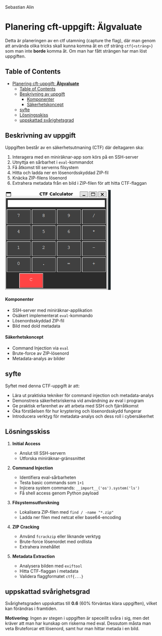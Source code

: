 Sebastian Alin
# Planering cft-uppgift: **Älgvaluate**

Detta är planeringen av en ctf utamning (capture the flag), där man genom att använda olika tricks skall kunna komma åt en ctf sträng `ctf{<sträng>}` som man inte **borde** komma åt. Om man har fått strängen har man löst uppgiften.

## Table of Contents
- [Planering cft-uppgift: **Älgvaluate**](#planering-cft-uppgift-älgvaluate)
  - [Table of Contents](#table-of-contents)
  - [Beskrivning av uppgift](#beskrivning-av-uppgift)
      - [Komponenter](#komponenter)
      - [Säkerhetskoncept](#säkerhetskoncept)
  - [syfte](#syfte)
  - [Lösningsskiss](#lösningsskiss)
  - [uppskattad svårighetsgrad](#uppskattad-svårighetsgrad)




## Beskrivning av uppgift


Uppgiften består av en säkerhetsutmaning (CTF) där deltagaren ska:
1. Interagera med en miniräknar-app som körs på en SSH-server
2. Utnyttja en sårbarhet i `eval`-kommandot
3. Få åtkomst till serverns filsystem
4. Hitta och ladda ner en lösenordsskyddad ZIP-fil
5. Knäcka ZIP-filens lösenord
6. Extrahera metadata från en bild i ZIP-filen för att hitta CTF-flaggan

![Älg](Capture.PNG)

#### Komponenter
- SSH-server med miniräknar-applikation
- Osäkert implementerat `eval`-kommando
- Lösenordsskyddad ZIP-fil
- Bild med dold metadata

#### Säkerhetskoncept
- Command Injection via `eval`
- Brute-force av ZIP-lösenord
- Metadata-analys av bilder


## syfte
Syftet med denna CTF-uppgift är att:
- Lära ut praktiska tekniker för command injection och metadata-analys
- Demonstrera säkerhetsriskerna vid användning av eval i program
- Ge praktisk erfarenhet av att arbeta med SSH och fjärråtkomst
- Öka förståelsen för hur kryptering och lösenordsskydd fungerar
- Introducera verktyg för metadata-analys och dess roll i cybersäkerhet

## Lösningsskiss
1. **Initial Access**
    - Anslut till SSH-servern
    - Utforska miniräknar-gränssnittet

2. **Command Injection**
    - Identifiera eval-sårbarheten
    - Testa basic commands som `1+1`
    - Injicera system commands: `__import__('os').system('ls')`
    - Få shell access genom Python payload

3. **Filsystemsutforskning**
    - Lokalisera ZIP-filen med `find / -name "*.zip"`
    - Ladda ner filen med netcat eller base64-encoding

4. **ZIP Cracking**
    - Använd `fcrackzip` eller liknande verktyg
    - Brute-force lösenordet med ordlista
    - Extrahera innehållet

5. **Metadata Extraction**
    - Analysera bilden med `exiftool`
    - Hitta CTF-flaggan i metadata
    - Validera flaggformatet `ctf{...}`

## uppskattad svårighetsgrad

Svårighetsgraden uppskattas till **0.6** (60% förväntas klara uppgiften), vilket kan förändras i framtiden.

**Motivering**: Ingen av stegen i uppgiften är speceillt svåra i sig, men det kräver att man har kunskap om riskerna med eval. Dessutom måsta man veta Bruteforcar ett lösenord, samt hur man hittar metada i en bild.




